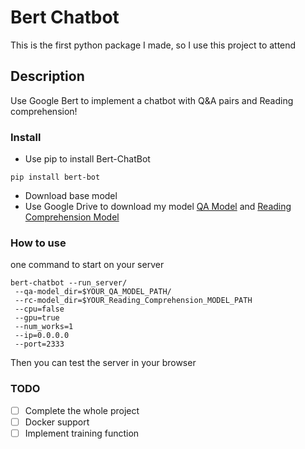 # Bert Chatbot

This is the first python package I made, so I use this project to attend 

## Description

Use Google Bert to implement a chatbot with Q&A pairs and 
Reading comprehension!

### Install 
* Use pip to install Bert-ChatBot
```
pip install bert-bot
```
* Download base model
* Use Google Drive to download my model [QA Model]() and [Reading Comprehension Model]()


### How to use

one command to start on your server

```
bert-chatbot --run_server/
 --qa-model_dir=$YOUR_QA_MODEL_PATH/
 --rc-model_dir=$YOUR_Reading_Comprehension_MODEL_PATH
 --cpu=false
 --gpu=true
 --num_works=1
 --ip=0.0.0.0
 --port=2333 
 ```
 
 Then you can test the server in your browser
 

### TODO
- [ ] Complete the whole project
- [ ] Docker support
- [ ] Implement training function

